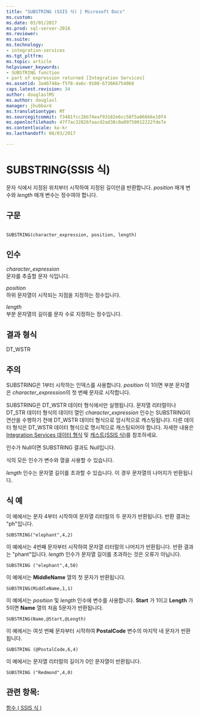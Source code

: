 ```yaml
---
title: "SUBSTRING (SSIS 식) | Microsoft Docs"
ms.custom: 
ms.date: 03/01/2017
ms.prod: sql-server-2016
ms.reviewer: 
ms.suite: 
ms.technology:
- integration-services
ms.tgt_pltfrm: 
ms.topic: article
helpviewer_keywords:
- SUBSTRING function
- part of expression returned [Integration Services]
ms.assetid: 3a46748a-f5f8-4a6c-9108-673666754068
caps.latest.revision: 34
author: douglaslMS
ms.author: douglasl
manager: jhubbard
ms.translationtype: MT
ms.sourcegitcommit: f3481fcc2bb74eaf93182e6cc58f5a06666e10f4
ms.openlocfilehash: 47f7ac32826faacd2ad38c0a09750012222fde7e
ms.contentlocale: ko-kr
ms.lasthandoff: 08/03/2017

---
```

# <a name="substring-ssis-expression"></a>SUBSTRING(SSIS 식)
  문자 식에서 지정된 위치부터 시작하여 지정된 길이만큼 반환합니다. *position* 매개 변수와 *length* 매개 변수는 정수여야 합니다.  
  
## <a name="syntax"></a>구문  
  
```  
  
SUBSTRING(character_expression, position, length)  
```  
  
## <a name="arguments"></a>인수  
 *character_expression*  
 문자를 추출할 문자 식입니다.  
  
 *position*  
 하위 문자열이 시작되는 지점을 지정하는 정수입니다.  
  
 *length*  
 부분 문자열의 길이를 문자 수로 지정하는 정수입니다.  
  
## <a name="result-types"></a>결과 형식  
 DT_WSTR  
  
## <a name="remarks"></a>주의  
 SUBSTRING은 1부터 시작하는 인덱스를 사용합니다. *position* 이 1이면 부분 문자열은 *character_expression*의 첫 번째 문자로 시작합니다.  
  
 SUBSTRING은 DT_WSTR 데이터 형식에서만 실행됩니다. 문자열 리터럴이나 DT_STR 데이터 형식의 데이터 열인 *character_expression* 인수는 SUBSTRING이 연산을 수행하기 전에 DT_WSTR 데이터 형식으로 암시적으로 캐스팅됩니다. 다른 데이터 형식은 DT_WSTR 데이터 형식으로 명시적으로 캐스팅되어야 합니다. 자세한 내용은 [Integration Services 데이터 형식](../../integration-services/data-flow/integration-services-data-types.md) 및 [캐스트&#40;SSIS 식&#41;](../../integration-services/expressions/cast-ssis-expression.md)를 참조하세요.  
  
 인수가 Null이면 SUBSTRING 결과도 Null입니다.  
  
 식의 모든 인수가 변수와 열을 사용할 수 있습니다.  
  
 *length* 인수는 문자열 길이를 초과할 수 있습니다. 이 경우 문자열의 나머지가 반환됩니다.  
  
## <a name="expression-examples"></a>식 예  
 이 예에서는 문자 4부터 시작하여 문자열 리터럴의 두 문자가 반환됩니다. 반환 결과는 "ph"입니다.  
  
```  
SUBSTRING("elephant",4,2)  
```  
  
 이 예에서는 4번째 문자부터 시작하여 문자열 리터럴의 나머지가 반환됩니다. 반환 결과는 "phant"입니다. *length* 인수가 문자열 길이를 초과하는 것은 오류가 아닙니다.  
  
```  
SUBSTRING ("elephant",4,50)  
```  
  
 이 예에서는 **MiddleName** 열의 첫 문자가 반환됩니다.  
  
```  
SUBSTRING(MiddleName,1,1)  
```  
  
 이 예에서는 *position* 및 *length* 인수에 변수를 사용합니다. **Start** 가 1이고 **Length** 가 5이면 **Name** 열의 처음 5문자가 반환됩니다.  
  
```  
SUBSTRING(Name,@Start,@Length)  
```  
  
 이 예에서는 여섯 번째 문자부터 시작하여 **PostalCode** 변수의 마지막 네 문자가 반환됩니다.  
  
```  
SUBSTRING (@PostalCode,6,4)  
```  
  
 이 예에서는 문자열 리터럴의 길이가 0인 문자열이 반환됩니다.  
  
```  
SUBSTRING ("Redmond",4,0)  
```  
  
## <a name="see-also"></a>관련 항목:  
 [함수 &#40; SSIS 식 &#41;](../../integration-services/expressions/functions-ssis-expression.md)  
  
  
